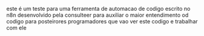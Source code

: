 este é um teste para uma ferramenta de automacao de codigo escrito no n8n desenvolvido pela consulteer para auxiliar o maior entendimento od codigo para posteirores programadores que vao ver este codigo e trabalhar com ele



